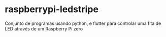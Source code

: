 # raspberrypi-ledstripe
Conjunto de programas usando python, e flutter para controlar uma fita de LED através de um Raspberry Pi zero
